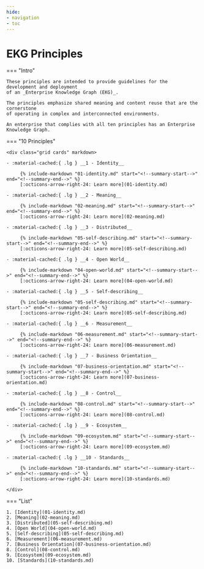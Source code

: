 ```yaml
---
hide:
- navigation
- toc
---
```

# EKG Principles

=== "Intro"

    These principles are intended to provide guidelines for the development and deployment
    of an _Enterprise Knowledge Graph (EKG)_. 

    The principles emphasize shared meaning and content reuse that are the cornerstone
    of operating in complex and interconnected environments.

    An enterprise that complies with all ten principles has an Enterprise Knowledge Graph.
    
=== "10 Principles"

    <div class="grid cards" markdown>
     
    - :material-cached:{ .lg } __1 - Identity__
    
         {% include-markdown "01-identity.md" start="<!--summary-start-->" end="<!--summary-end-->" %}
         [:octicons-arrow-right-24: Learn more](01-identity.md)

    - :material-cached:{ .lg } __2 - Meaning__
    
         {% include-markdown "02-meaning.md" start="<!--summary-start-->" end="<!--summary-end-->" %}
         [:octicons-arrow-right-24: Learn more](02-meaning.md)

    - :material-cached:{ .lg } __3 - Distributed__
    
         {% include-markdown "05-self-describing.md" start="<!--summary-start-->" end="<!--summary-end-->" %}
         [:octicons-arrow-right-24: Learn more](05-self-describing.md)

    - :material-cached:{ .lg } __4 - Open World__
    
         {% include-markdown "04-open-world.md" start="<!--summary-start-->" end="<!--summary-end-->" %}
         [:octicons-arrow-right-24: Learn more](04-open-world.md)

    - :material-cached:{ .lg } __5 - Self-describing__
    
         {% include-markdown "05-self-describing.md" start="<!--summary-start-->" end="<!--summary-end-->" %}
         [:octicons-arrow-right-24: Learn more](05-self-describing.md)

    - :material-cached:{ .lg } __6 - Measurement__
    
         {% include-markdown "06-measurement.md" start="<!--summary-start-->" end="<!--summary-end-->" %}
         [:octicons-arrow-right-24: Learn more](06-measurement.md)

    - :material-cached:{ .lg } __7 - Business Orientation__
    
         {% include-markdown "07-business-orientation.md" start="<!--summary-start-->" end="<!--summary-end-->" %}
         [:octicons-arrow-right-24: Learn more](07-business-orientation.md)

    - :material-cached:{ .lg } __8 - Control__
    
         {% include-markdown "08-control.md" start="<!--summary-start-->" end="<!--summary-end-->" %}
         [:octicons-arrow-right-24: Learn more](08-control.md)

    - :material-cached:{ .lg } __9 - Ecosystem__
    
         {% include-markdown "09-ecosystem.md" start="<!--summary-start-->" end="<!--summary-end-->" %}
         [:octicons-arrow-right-24: Learn more](09-ecosystem.md)

    - :material-cached:{ .lg } __10 - Standards__
    
         {% include-markdown "10-standards.md" start="<!--summary-start-->" end="<!--summary-end-->" %}
         [:octicons-arrow-right-24: Learn more](10-standards.md)
    
    </div>


=== "List"

    1. [Identity](01-identity.md)
    2. [Meaning](02-meaning.md)
    3. [Distributed](05-self-describing.md)
    4. [Open World](04-open-world.md)
    5. [Self-describing](05-self-describing.md)
    6. [Measurement](06-measurement.md)
    7. [Business Orientation](07-business-orientation.md)
    8. [Control](08-control.md)
    9. [Ecosystem](09-ecosystem.md)
    10. [Standards](10-standards.md)
